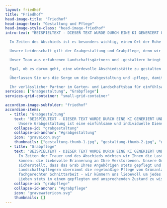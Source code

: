 ```yaml
---
layout: friedhof
title: "Friedhof"
head-image-title: "Friedhof"
head-image-text: "Gestaltung und Pflege"
head-image-style-class: "head-image-friedhof"
intro-text: "BEISPIELTEXT - DIESER TEXT WURDE DURCH EINE KI GENERIERT UND MUSS NOCH ERSETZT WERDEN<br><br>

  In Zeiten des Abschieds ist es besonders wichtig, einen Ort der Ruhe und Würde zu schaffen, an dem die Erinnerung an geliebte Menschen lebendig bleibt. Als spezialisiertes Garten- und Landschaftsbau Unternehmen stehen wir Ihnen einfühlsam und kompetent zur Seite, um gemeinsam einen würdevollen Ort der Erinnerung zu gestalten und dauerhaft zu pflegen.<br><br>

  Unsere Leidenschaft gilt der Grabgestaltung und Grabpflege, denn wir sind uns der Bedeutung dieser Aufgabe für die Hinterbliebenen bewusst. Mit viel Einfühlungsvermögen und fachlichem Know-how setzen wir individuelle Wünsche um und erschaffen liebevoll gestaltete Ruhestätten, die das Leben und die Persönlichkeit der Verstorbenen widerspiegeln.<br><br>

  Unser Team aus erfahrenen Landschaftsgärtnern und -gestaltern bringt nicht nur das nötige Fachwissen, sondern auch Empathie und Feingefühl mit. Dabei legen wir besonderen Wert auf eine enge Zusammenarbeit mit Ihnen, um Ihre Vorstellungen und Bedürfnisse bestmöglich in die Planung und Umsetzung einzubinden.<br><br>

  Egal, ob es darum geht, eine würdevolle Abschiedsstätte zu gestalten oder die regelmäßige Pflege und Instandhaltung eines Grabes zu übernehmen - bei uns sind Sie in besten Händen. Wir wissen, dass jeder Abschied einzigartig ist, und daher stehen Individualität und Qualität für uns an erster Stelle.<br><br>

  Überlassen Sie uns die Sorge um die Grabgestaltung und -pflege, damit Sie in dieser schweren Zeit Raum für das Wesentliche haben: die Erinnerung an Ihre Lieben.<br><br>

  Ihr verlässlicher Partner im Garten- und Landschaftsbau für einfühlsame Grabgestaltung und liebevolle Grabpflege."
services: ["Grabgestaltung", "Grabpflege"]
services-grid-container: "small-grid-container"

accordion-image-subfolder: "friedhof"
accordion-items:
  - title: "Grabgestaltung"
    text: "BEISPIELTEXT - DIESER TEXT WURDE DURCH EINE KI GENERIERT UND MUSS NOCH ERSETZT WERDEN<br />
      Unsere Grabgestaltung ist eine einfühlsame und individuelle Dienstleistung, die es uns ermöglicht, eine einzigartige und würdevolle Ruhestätte für Ihre geliebten Verstorbenen zu schaffen. Mit einem sensiblen Gespür für Ihre persönlichen Wünsche und Bedürfnisse gestalten wir das Grabmal und das umgebende Areal mit ästhetischer Raffinesse. Von der Auswahl hochwertiger Materialien bis hin zur sorgfältigen Anordnung von Pflanzen und Blumen, lassen Sie uns gemeinsam einen Ort erschaffen, der die Persönlichkeit und das Leben des Verstorbenen liebevoll widerspiegelt. Unser erfahrenes Team steht Ihnen dabei einfühlsam zur Seite und setzt alles daran, Ihnen einen Ort der Erinnerung zu schaffen, an dem Sie Trost und Halt finden können."
    collapse-id: "grabgestaltung"
    collapse-id-anchor: "#grabgestaltung"
    icon: "graveicon.svg"
    thumbnails: ["gestaltung-thumb-1.jpg", "gestaltung-thumb-2.jpg", "gestaltung-thumb-3.jpg"]
  - title: "Grabpflege"
    text: "BEISPIELTEXT - DIESER TEXT WURDE DURCH EINE KI GENERIERT UND MUSS NOCH ERSETZT WERDEN<br />
      In Zeiten der Trauer und des Abschieds möchten wir Ihnen die Last der Grabpflege abnehmen, damit Sie sich auf das Wesentliche konzentrieren
      können: die liebevolle Erinnerung an Ihre Verstorbenen. Unsere Grabpflege ist eine verlässliche und professionelle Dienstleistung, die
      sicherstellt, dass das Grab Ihres Angehörigen stets gepflegt und in einem würdigen Zustand ist. Unser engagiertes Team aus erfahrenen Gärtnern und
      Landschaftspflegern übernimmt die regelmäßige Pflege von Grünanlagen, Pflanzen und Grabmalen. Von der Bewässerung und Düngung bis hin zur
      fachgerechten Schnittarbeit - wir kümmern uns liebevoll um jedes Detail. Vertrauen Sie auf unsere Expertise und Hingabe, um den Friedhofsort Ihrer
      Lieben stets in einem gepflegten und ansprechenden Zustand zu wissen."
    collapse-id: "grabpflege"
    collapse-id-anchor: "#grabpflege"
    icon: "gravewatericon.svg"
    thumbnails: []
---
```

